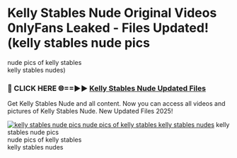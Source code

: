 # Kelly Stables Nude Original Videos 0nlyFans Leaked - Files Updated! (kelly stables nude pics<br>
nude pics of kelly stables<br>
kelly stables nudes)

<h3>🔴 CLICK HERE 🌐==►► <a href="https://tinyurl.com/2p9ay9w9" rel="nofollow">Kelly Stables Nude Updated Files</a></h3>

Get Kelly Stables Nude and all content. Now you can access all videos and pictures of Kelly Stables Nude. New Updated Files 2025!

[![kelly stables nude pics<br>
nude pics of kelly stables<br>
kelly stables nudes](https://i.imgur.com/KQgVmj3.gif)](https://tinyurl.com/2p9ay9w9)
kelly stables nude pics<br>
nude pics of kelly stables<br>
kelly stables nudes
